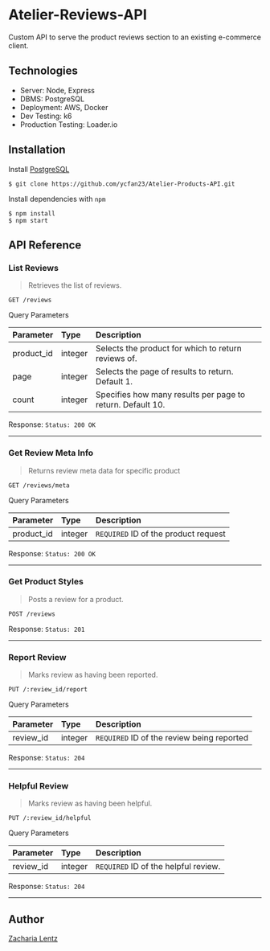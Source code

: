# Atelier-Reviews-API

Custom API to serve the product reviews section to an existing e-commerce client.

## Technologies

- Server: Node, Express
- DBMS: PostgreSQL
- Deployment: AWS, Docker 
- Dev Testing: k6
- Production Testing: Loader.io

## Installation

Install [PostgreSQL](https://www.postgresql.org/docs/9.3/tutorial-createdb.html)

```
$ git clone https://github.com/ycfan23/Atelier-Products-API.git
```

Install dependencies with `npm`

```
$ npm install
$ npm start
```

## API Reference

### List Reviews

> Retrieves the list of reviews.

`GET /reviews`

Query Parameters

| Parameter  | Type    | Description                                                                         |
| :--------- | :------ | :---------------------------------------------------------------------------------- |
| product_id | integer | Selects the product for which to return reviews of.                                 |
| page       | integer | Selects the page of results to return. Default 1.                                   |
| count      | integer | Specifies how many results per page to return. Default 10.                          |

Response:
`Status: 200 OK`

---

### Get Review Meta Info

> Returns review meta data for specific product

`GET /reviews/meta`

Query Parameters

| Parameter  | Type    | Description                                                    |
| :--------- | :------ | :------------------------------------------------------------- |
| product_id | integer | `REQUIRED` ID of the product request                           |

Response:
`Status: 200 OK`

---

### Get Product Styles

> Posts a review for a product.

`POST /reviews`

Response:
`Status: 201`

---

### Report Review

> Marks review as having been reported.

`PUT /:review_id/report`

Query Parameters

| Parameter  | Type    | Description                                                    |
| :--------- | :------ | :------------------------------------------------------------- |
| review_id | integer | `REQUIRED` ID of the review being reported                      |

Response:
`Status: 204`

---

### Helpful Review

> Marks review as having been helpful.

`PUT /:review_id/helpful`

Query Parameters

| Parameter  | Type    | Description                                                    |
| :--------- | :------ | :------------------------------------------------------------- |
| review_id | integer | `REQUIRED` ID of the helpful review.                            |

Response:
`Status: 204`

---

## Author

[Zacharia Lentz](https://www.linkedin.com/in/zacharia-lentz/)
